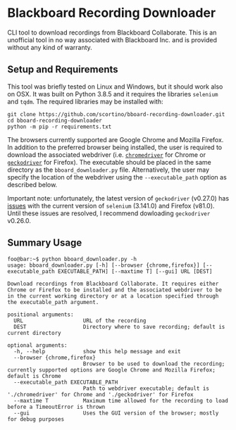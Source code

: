 # Blackboard Recording Downloader

CLI tool to download recordings from Blackboard Collaborate. This is an unofficial tool in no way associated with Blackboard Inc. and is provided without any kind of warranty.

## Setup and Requirements

This tool was briefly tested on Linux and Windows, but it should work also on OSX. It was built on Python 3.8.5 and it requires the libraries `selenium` and `tqdm`. The required libraries may be installed with:

```console
git clone https://github.com/scortino/bboard-recording-downloader.git
cd bboard-recording-downloader
python -m pip -r requirements.txt
```

The browsers currently supported are Google Chrome and Mozilla Firefox. In addition to the preferred browser being installed, the user is required to download the associated webdriver (i.e. [`chromedriver`](https://chromedriver.chromium.org/) for Chrome or [`geckodriver`](https://github.com/mozilla/geckodriver/releases/tag/v0.26.0) for Firefox). The executable should be placed in the same directory as the `bboard_downloader.py` file. Alternatively, the user may specify the location of the webdriver using the `--executable_path` option as described below. 

Important note: unfortunately, the latest version of `geckodriver` (v0.27.0) has [issues](https://github.com/mozilla/geckodriver/issues/1756) with the current version of `selenium` (3.141.0) and Firefox (v81.0). Until these issues are resolved, I recommend dowloading `geckodriver` v0.26.0.

## Summary Usage 

```console
foo@bar:~$ python bboard_downloader.py -h
usage: bboard_downloader.py [-h] [--browser {chrome,firefox}] [--executable_path EXECUTABLE_PATH] [--maxtime T] [--gui] URL [DEST]

Download recordings from Blackboard Collaborate. It requires either Chrome or Firefox to be installed and the associated webdriver to be in the current working directory or at a location specified through the executable_path argument.

positional arguments:
  URL                   URL of the recording
  DEST                  Directory where to save recording; default is current directory

optional arguments:
  -h, --help            show this help message and exit
  --browser {chrome,firefox}
                        Browser to be used to download the recording; currently supported options are Google Chrome and Mozilla Firefox; default is Chrome
  --executable_path EXECUTABLE_PATH
                        Path to webdriver executable; default is './chromedriver' for Chrome and './geckodriver' for Firefox
  --maxtime T           Maximum time allowed for the recording to load before a TimeoutError is thrown
  --gui                 Uses the GUI version of the browser; mostly for debug purposes

```
